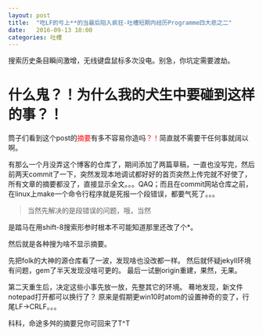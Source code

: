 ```yaml
---
layout: post
title:  "吃LF的亏上**的当最后陷入疯狂-吐槽短期内经历Programme四大悲之二"
date:   2016-09-13 10:00
categories: 吐槽
---
```


搜索历史条目瞬间激增，无线键盘鼠标多次没电。别急，你坑定需要渡劫。



# 什么鬼？！为什么我的犬生中要碰到这样的事？！

筒子们看到这个post的<span style="color: red">摘要</span>有多不容易你造吗<span style="color: red">？！</span>简直就不需要干任何事就阔以啊。

有那么一个月没弄这个博客的仓库了，期间添加了两篇草稿，一直也没写完，然后前两天commit了一下，突然发现本地调试都好好的首页突然上传完就不好使了，所有文章的摘要都没了，直接显示全文。。。QAQ；而且在commit网站仓库之前，在linux上make一个命令行程序就是死报一个段错误，都要气死了。。。

> 当然先解决的是段错误的问题，哦，当然

是踏马在用shift-8搜索形参时根本不可能知道那里还改了个*。

然后就是各种搜为啥不显示摘要。

先把folk的大神的源仓库看了一波，发现啥也没改都一样。
然后就怀疑jekyll环境有问题，gem了半天发现没啥可更的。
最后一试删origin重建，果然，无果。

第二天重生后，决定这些小事先放一放，先整其它的环境。
蓦地发现，新文件notepad打开都可以换行了？
原来是假期更win10时atom的设置神奇的变了，行尾LF→CRLF。。。

科科，命途多舛的摘要兄你可回来了T^T

